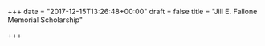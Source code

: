 +++
date = "2017-12-15T13:26:48+00:00"
draft = false
title = "Jill E. Fallone Memorial Scholarship"

+++

